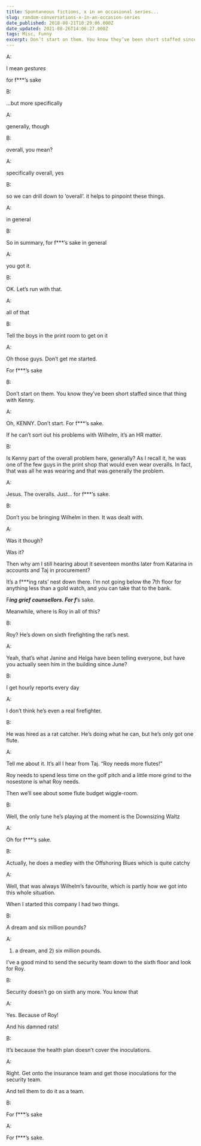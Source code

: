 ```yaml
---
title: Spontaneous fictions, x in an occasional series...
slug: random-conversations-x-in-an-occasion-series
date_published: 2018-08-21T10:29:06.000Z
date_updated: 2021-08-26T14:06:27.000Z
tags: Misc, Funny
excerpt: Don’t start on them. You know they’ve been short staffed since that thing with Kenny.
---
```


A:

I mean
*gestures*

for f***’s sake

B:

…but more specifically

A:

generally, though

B:

overall, you mean?

A:

specifically overall, yes

B:

so we can drill down to ‘overall’. it helps to pinpoint these things.

A:

in general

B:

So in summary, for f***’s sake in general

A:

you got it.

B:

OK. Let’s run with that.

A:

all of that

B:

Tell the boys in the print room to get on it

A:

Oh those guys. Don’t get me started.

For f***’s sake

B:

Don’t start on them. You know they’ve been short staffed since that thing with Kenny.

A:

Oh, KENNY. Don’t start. For f***’s sake.

If he can’t sort out his problems with Wilhelm, it’s an HR matter.

B:

Is Kenny part of the overall problem here, generally? As I recall it, he was one of the few guys in the print shop that would even wear overalls. In fact, that was all he was wearing and that was generally the problem.

A:

Jesus. The overalls. Just… for f***’s sake.

B:

Don’t you be bringing Wilhelm in then. It was dealt with.

A:

Was it though?

Was it?

Then why am I still hearing about it seventeen months later from Katarina in accounts and Taj in procurement?

It’s a f***ing rats’ nest down there. I’m not going below the 7th floor for anything less than a gold watch, and you can take that to the bank.

F***ing grief counsellors. For f***’s sake.

Meanwhile, where is Roy in all of this?

B:

Roy? He’s down on sixth firefighting the rat’s nest.

A:

Yeah, that’s what Janine and Helga have been telling everyone, but have you actually seen him in the building since June?

B:

I get hourly reports every day

A:

I don’t think he’s even a real firefighter.

B:

He was hired as a rat catcher. He’s doing what he can, but he’s only got one flute.

A:

Tell me about it. It’s all I hear from Taj. “Roy needs more flutes!”

Roy needs to spend less time on the golf pitch and a little more grind to the nosestone is what Roy needs.

Then we’ll see about some flute budget wiggle-room.

B:

Well, the only tune he’s playing at the moment is the Downsizing Waltz

A:

Oh for f***’s sake.

B:

Actually, he does a medley with the Offshoring Blues which is quite catchy

A:

Well, that was always Wilhelm’s favourite, which is partly how we got into this whole situation.

When I started this company I had two things.

B:

A dream and six million pounds?

A:

1. a dream, and 2) six million pounds.

I’ve a good mind to send the security team down to the sixth floor and look for Roy.

B:

Security doesn’t go on sixth any more. You know that

A:

Yes. Because of Roy!

And his damned rats!

B:

It’s because the health plan doesn’t cover the inoculations.

A:

Right. Get onto the insurance team and get those inoculations for the security team.

And tell them to do it as a team.

B:

For f***’s sake

A:

For f***’s sake.
